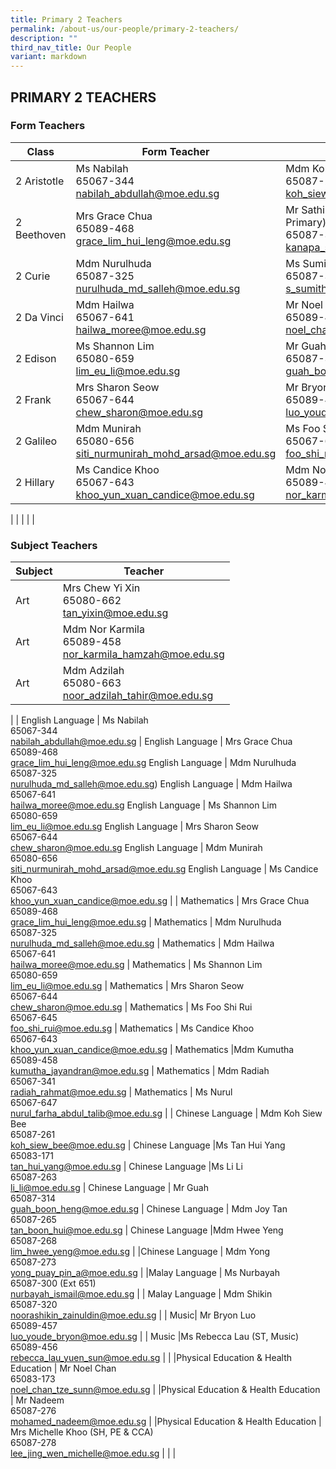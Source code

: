 ```yaml
---
title: Primary 2 Teachers
permalink: /about-us/our-people/primary-2-teachers/
description: ""
third_nav_title: Our People
variant: markdown
---
```

## PRIMARY 2 TEACHERS

### Form Teachers

| Class | Form Teacher | Form Teacher |
|---|---|---|
| 2 Aristotle |Ms Nabilah<br>65067-344<br>[nabilah\_abdullah@moe.edu.sg](mailto:nabilah\_abdullah@moe.edu.sg)| Mdm Koh Siew Bee<br>65087-261<br>[koh\_siew\_bee@moe.edu.sg](mailto:koh\_siew\_bee@moe.edu.sg)|
| 2 Beethoven | Mrs Grace Chua<br>65089-468<br>[grace\_lim\_hui\_leng@moe.edu.sg](mailto:grace\_lim\_hui\_leng@moe.edu.sg)| Mr Sathis Kumar (YH, Lower Primary)<br>65087-311<br>[kanapa\_sathis\_kumar@moe.edu.sg](mailto:kanapa\_sathis\_kumar@moe.edu.sg)|
| 2 Curie | Mdm Nurulhuda<br>65087-325<br>[nurulhuda\_md\_salleh@moe.edu.sg](mailto:nurulhuda\_md\_salleh@moe.edu.sg)|Ms Sumitha<br>65087-315<br>[s\_sumitha@moe.edu.sg](mailto:s\_sumitha@moe.edu.sg)|
| 2 Da Vinci |Mdm Hailwa<br>65067-641<br>[hailwa\_moree@moe.edu.sg](mailto:hailwa\_moree@moe.edu.sg)| Mr Noel Chan<br>65089-459<br>[noel\_chan\_tze\_sunn@moe.edu.sg](mailto:noel\_chan\_tze\_sunn@moe.edu.sg)|
| 2 Edison |Ms Shannon Lim<br>65080-659<br>[lim\_eu\_li@moe.edu.sg](mailto:lim\_eu\_li@moe.edu.sg)| Mr Guah <br>65087-314<br>[guah\_boon\_heng@moe.edu.sg](mailto:guah\_boon\_heng@moe.edu.sg)|
| 2 Frank |Mrs Sharon Seow<br>65067-644<br>[chew\_sharon@moe.edu.sg](mailto:chew\_sharon@moe.edu.sg)| Mr Bryon Luo<br>65089-457<br>[luo\_youde\_bryon@moe.edu.sg](mailto:luo\_youde\_bryon@moe.edu.sg)|
| 2 Galileo | Mdm Munirah<br>65080-656<br>[siti\_nurmunirah\_mohd\_arsad@moe.edu.sg](mailto:siti\_nurmunirah\_mohd\_arsad@moe.edu.sg)| Ms Foo Shi Rui<br>65067-645<br>[foo\_shi\_rui@moe.edu.sg](mailto:foo\_shi\_rui@moe.edu.sg)|
| 2 Hillary | Ms Candice Khoo<br>65067-643<br>[khoo\_yun\_xuan\_candice@moe.edu.sg](mailto:khoo\_yun\_xuan\_candice@moe.edu.sg)| Mdm Nor Karmila<br>65089-458<br>[nor\_karmila\_hamzah@moe.edu.sg](mailto:nor\_karmila\_hamzah@moe.edu.sg)|
|
| | | |

### Subject Teachers

| Subject | Teacher |
|---|---|
| Art | Mrs Chew Yi Xin<br>65080-662<br>[tan\_yixin@moe.edu.sg](mailto:tan\_yixin@moe.edu.sg) |
Art |Mdm Nor Karmila<br>65089-458<br>[nor\_karmila\_hamzah@moe.edu.sg](mailto:nor\_karmila\_hamzah@moe.edu.sg)
Art | Mdm Adzilah<br>65080-663<br>[noor\_adzilah\_tahir@moe.edu.sg](mailto:noor\_adzilah\_tahir@moe.edu.sg)
|
| English Language | Ms Nabilah<br>65067-344<br>[nabilah\_abdullah@moe.edu.sg](mailto:nabilah\_abdullah@moe.edu.sg) |
English Language | Mrs Grace Chua<br>65089-468<br>[grace\_lim\_hui\_leng@moe.edu.sg](mailto:grace\_lim\_hui\_leng@moe.edu.sg)
English Language | Mdm Nurulhuda<br>65087-325<br>[nurulhuda\_md\_salleh@moe.edu.sg](mailto:nurulhuda\_md\_salleh@moe.edu.sg))
English Language | Mdm Hailwa<br>65067-641<br>[hailwa\_moree@moe.edu.sg](mailto:hailwa_moree@moe.edu.sg)
English Language | Ms Shannon Lim<br>65080-659<br>[lim\_eu\_li@moe.edu.sg](mailto:lim\_eu\_li@moe.edu.sg)
English Language | Mrs Sharon Seow<br>65067-644<br>[chew\_sharon@moe.edu.sg](mailto:chew\_sharon@moe.edu.sg)
English Language | Mdm Munirah<br>65080-656<br>[siti\_nurmunirah\_mohd\_arsad@moe.edu.sg](mailto:siti\_nurmunirah\_mohd\_arsad@moe.edu.sg)
English Language | Ms Candice Khoo<br>65067-643<br>[khoo\_yun\_xuan\_candice@moe.edu.sg](mailto:khoo\_yun\_xuan\_candice@moe.edu.sg)
|
| Mathematics | Mrs Grace Chua<br>65089-468<br>[grace\_lim\_hui\_leng@moe.edu.sg](mailto:grace\_lim\_hui\_leng@moe.edu.sg) |
 Mathematics | Mdm Nurulhuda<br>65087-325<br>[nurulhuda\_md\_salleh@moe.edu.sg](mailto:nurulhuda\_md\_salleh@moe.edu.sg) |
  Mathematics | Mdm Hailwa<br>65067-641<br>[hailwa\_moree@moe.edu.sg](mailto:hailwa_moree@moe.edu.sg) |
 Mathematics | Ms Shannon Lim<br>65080-659<br>[lim\_eu\_li@moe.edu.sg](mailto:lim\_eu\_li@moe.edu.sg) |
  Mathematics | Mrs Sharon Seow<br>65067-644<br>[chew\_sharon@moe.edu.sg](mailto:chew\_sharon@moe.edu.sg) |
 Mathematics | Ms Foo Shi Rui<br>65067-645<br>[foo\_shi\_rui@moe.edu.sg](mailto:foo\_shi\_rui@moe.edu.sg) |
  Mathematics | Ms Candice Khoo<br>65067-643<br>[khoo\_yun\_xuan\_candice@moe.edu.sg](mailto:khoo\_yun\_xuan\_candice@moe.edu.sg) |
 Mathematics |Mdm Kumutha<br>65089-458<br>[kumutha\_jayandran@moe.edu.sg](mailto:kumutha\_jayandran@moe.edu.sg) |
 Mathematics | Mdm Radiah<br>65067-341<br>[radiah\_rahmat@moe.edu.sg](mailto:radiah\_rahmat@moe.edu.sg) |
 Mathematics | Ms Nurul<br>65067-647<br>[nurul\_farha\_abdul\_talib@moe.edu.sg](mailto:nurul\_farha\_abdul\_talib@moe.edu.sg)
|
| Chinese Language | Mdm Koh Siew Bee<br>65087-261<br>[koh\_siew\_bee@moe.edu.sg](mailto:koh\_siew\_bee@moe.edu.sg) |
Chinese Language |Ms Tan Hui Yang<br>65083-171<br>[tan\_hui\_yang@moe.edu.sg](mailto:tan\_hui\_yang@moe.edu.sg) |
Chinese Language |Ms Li Li<br>65087-263<br>[li\_li@moe.edu.sg](mailto:li\_li@moe.edu.sg) |
Chinese Language | Mr Guah <br>65087-314<br>[guah\_boon\_heng@moe.edu.sg](mailto:guah\_boon\_heng@moe.edu.sg) |
Chinese Language | Mdm Joy Tan<br>65087-265<br>[tan\_boon\_hui@moe.edu.sg](mailto:tan\_boon\_hui@moe.edu.sg) |
Chinese Language |Mdm Hwee Yeng<br>65087-268<br>[lim\_hwee\_yeng@moe.edu.sg](mailto:lim\_hwee\_yeng@moe.edu.sg) |
|Chinese Language | Mdm Yong<br>65087-273<br>[yong\_puay\_pin\_a@moe.edu.sg](mailto:yong\_puay\_pin\_a@moe.edu.sg)
|
|Malay Language | Ms Nurbayah<br>65087-300 (Ext 651)<br>[nurbayah\_ismail@moe.edu.sg](mailto:nurbayah\_ismail@moe.edu.sg) |
| Malay Language  | Mdm Shikin<br>65087-320<br>[noorashikin\_zainuldin@moe.edu.sg](mailto:noorashikin\_zainuldin@moe.edu.sg) 
|
| Music| Mr Bryon Luo <br>65089-457<br>[luo\_youde\_bryon@moe.edu.sg](mailto:luo\_youde\_bryon@moe.edu.sg) |
| Music |Ms Rebecca Lau (ST, Music)<br>65089-456<br>[rebecca\_lau\_yuen\_sun@moe.edu.sg](mailto:rebecca\_lau\_yuen\_sun@moe.edu.sg) |
|
|Physical Education &amp; Health Education | Mr Noel Chan<br>65083-173<br>[noel\_chan\_tze\_sunn@moe.edu.sg](mailto:noel\_chan\_tze\_sunn@moe.edu.sg) |
|Physical Education &amp; Health Education | Mr Nadeem<br>65087-276<br>[mohamed\_nadeem@moe.edu.sg](mailto:mohamed\_nadeem@moe.edu.sg) |
|Physical Education &amp; Health Education | Mrs Michelle Khoo (SH, PE &amp; CCA)<br>65087-278<br>[lee\_jing\_wen\_michelle@moe.edu.sg](mailto:lee\_jing\_wen\_michelle@moe.edu.sg) |
| |